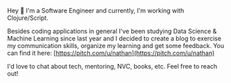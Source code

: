 Hey 👋  I'm a Software Engineer and currently, I'm working with Clojure/Script.


Besides coding applications in general I've been studying Data Science &amp; Machine Learning since last year and I decided to create a blog to exercise my communication skills, organize my learning and get some feedback. You can find it here: [https://pitch.com/u/nathan](https://pitch.com/u/nathan)


I'd love to chat about tech, mentoring, NVC, books, etc. Feel free to reach out!

